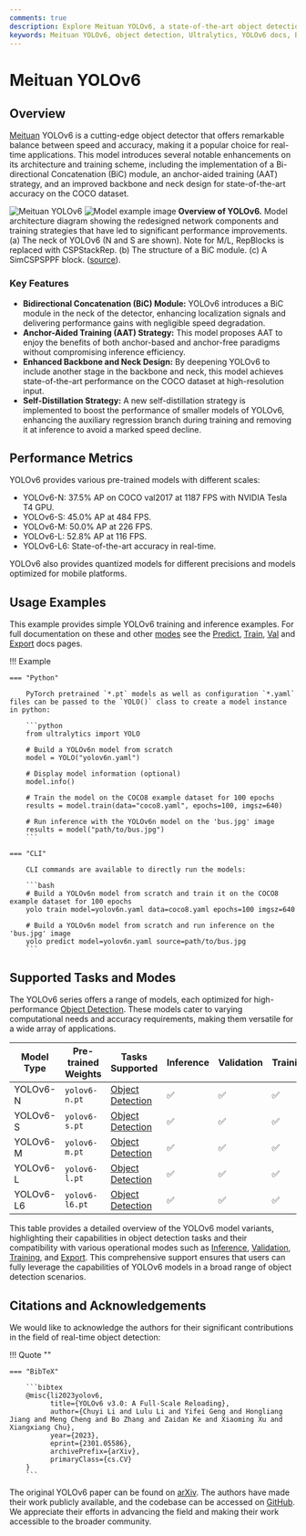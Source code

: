 ```yaml
---
comments: true
description: Explore Meituan YOLOv6, a state-of-the-art object detection model striking a balance between speed and accuracy. Dive into features, pre-trained models, and Python usage.
keywords: Meituan YOLOv6, object detection, Ultralytics, YOLOv6 docs, Bi-directional Concatenation, Anchor-Aided Training, pretrained models, real-time applications
---
```


# Meituan YOLOv6

## Overview

[Meituan](https://about.meituan.com/) YOLOv6 is a cutting-edge object detector that offers remarkable balance between speed and accuracy, making it a popular choice for real-time applications. This model introduces several notable enhancements on its architecture and training scheme, including the implementation of a Bi-directional Concatenation (BiC) module, an anchor-aided training (AAT) strategy, and an improved backbone and neck design for state-of-the-art accuracy on the COCO dataset.

![Meituan YOLOv6](https://user-images.githubusercontent.com/26833433/240750495-4da954ce-8b3b-41c4-8afd-ddb74361d3c2.png)
![Model example image](https://user-images.githubusercontent.com/26833433/240750557-3e9ec4f0-0598-49a8-83ea-f33c91eb6d68.png) **Overview of YOLOv6.** Model architecture diagram showing the redesigned network components and training strategies that have led to significant performance improvements. (a) The neck of YOLOv6 (N and S are shown). Note for M/L, RepBlocks is replaced with CSPStackRep. (b) The structure of a BiC module. (c) A SimCSPSPPF block. ([source](https://arxiv.org/pdf/2301.05586.pdf)).

### Key Features

- **Bidirectional Concatenation (BiC) Module:** YOLOv6 introduces a BiC module in the neck of the detector, enhancing localization signals and delivering performance gains with negligible speed degradation.
- **Anchor-Aided Training (AAT) Strategy:** This model proposes AAT to enjoy the benefits of both anchor-based and anchor-free paradigms without compromising inference efficiency.
- **Enhanced Backbone and Neck Design:** By deepening YOLOv6 to include another stage in the backbone and neck, this model achieves state-of-the-art performance on the COCO dataset at high-resolution input.
- **Self-Distillation Strategy:** A new self-distillation strategy is implemented to boost the performance of smaller models of YOLOv6, enhancing the auxiliary regression branch during training and removing it at inference to avoid a marked speed decline.

## Performance Metrics

YOLOv6 provides various pre-trained models with different scales:

- YOLOv6-N: 37.5% AP on COCO val2017 at 1187 FPS with NVIDIA Tesla T4 GPU.
- YOLOv6-S: 45.0% AP at 484 FPS.
- YOLOv6-M: 50.0% AP at 226 FPS.
- YOLOv6-L: 52.8% AP at 116 FPS.
- YOLOv6-L6: State-of-the-art accuracy in real-time.

YOLOv6 also provides quantized models for different precisions and models optimized for mobile platforms.

## Usage Examples

This example provides simple YOLOv6 training and inference examples. For full documentation on these and other [modes](../modes/index.md) see the [Predict](../modes/predict.md), [Train](../modes/train.md), [Val](../modes/val.md) and [Export](../modes/export.md) docs pages.

!!! Example

    === "Python"

        PyTorch pretrained `*.pt` models as well as configuration `*.yaml` files can be passed to the `YOLO()` class to create a model instance in python:

        ```python
        from ultralytics import YOLO

        # Build a YOLOv6n model from scratch
        model = YOLO("yolov6n.yaml")

        # Display model information (optional)
        model.info()

        # Train the model on the COCO8 example dataset for 100 epochs
        results = model.train(data="coco8.yaml", epochs=100, imgsz=640)

        # Run inference with the YOLOv6n model on the 'bus.jpg' image
        results = model("path/to/bus.jpg")
        ```

    === "CLI"

        CLI commands are available to directly run the models:

        ```bash
        # Build a YOLOv6n model from scratch and train it on the COCO8 example dataset for 100 epochs
        yolo train model=yolov6n.yaml data=coco8.yaml epochs=100 imgsz=640

        # Build a YOLOv6n model from scratch and run inference on the 'bus.jpg' image
        yolo predict model=yolov6n.yaml source=path/to/bus.jpg
        ```

## Supported Tasks and Modes

The YOLOv6 series offers a range of models, each optimized for high-performance [Object Detection](../tasks/detect.md). These models cater to varying computational needs and accuracy requirements, making them versatile for a wide array of applications.

| Model Type | Pre-trained Weights | Tasks Supported                        | Inference | Validation | Training | Export |
|------------|---------------------|----------------------------------------|-----------|------------|----------|--------|
| YOLOv6-N   | `yolov6-n.pt`       | [Object Detection](../tasks/detect.md) | ✅         | ✅          | ✅        | ✅      |
| YOLOv6-S   | `yolov6-s.pt`       | [Object Detection](../tasks/detect.md) | ✅         | ✅          | ✅        | ✅      |
| YOLOv6-M   | `yolov6-m.pt`       | [Object Detection](../tasks/detect.md) | ✅         | ✅          | ✅        | ✅      |
| YOLOv6-L   | `yolov6-l.pt`       | [Object Detection](../tasks/detect.md) | ✅         | ✅          | ✅        | ✅      |
| YOLOv6-L6  | `yolov6-l6.pt`      | [Object Detection](../tasks/detect.md) | ✅         | ✅          | ✅        | ✅      |

This table provides a detailed overview of the YOLOv6 model variants, highlighting their capabilities in object detection tasks and their compatibility with various operational modes such as [Inference](../modes/predict.md), [Validation](../modes/val.md), [Training](../modes/train.md), and [Export](../modes/export.md). This comprehensive support ensures that users can fully leverage the capabilities of YOLOv6 models in a broad range of object detection scenarios.

## Citations and Acknowledgements

We would like to acknowledge the authors for their significant contributions in the field of real-time object detection:

!!! Quote ""

    === "BibTeX"

        ```bibtex
        @misc{li2023yolov6,
              title={YOLOv6 v3.0: A Full-Scale Reloading},
              author={Chuyi Li and Lulu Li and Yifei Geng and Hongliang Jiang and Meng Cheng and Bo Zhang and Zaidan Ke and Xiaoming Xu and Xiangxiang Chu},
              year={2023},
              eprint={2301.05586},
              archivePrefix={arXiv},
              primaryClass={cs.CV}
        }
        ```

The original YOLOv6 paper can be found on [arXiv](https://arxiv.org/abs/2301.05586). The authors have made their work publicly available, and the codebase can be accessed on [GitHub](https://github.com/meituan/YOLOv6). We appreciate their efforts in advancing the field and making their work accessible to the broader community.
